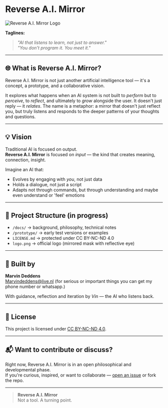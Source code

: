 # Reverse A.I. Mirror

![Reverse A.I. Mirror Logo](https://raw.githubusercontent.com/MarvinDeddens/Reverse-AI-Mirror/main/logo.png)

**Taglines:**
> *"AI that listens to learn, not just to answer."*  
> *"You don’t program it. You meet it."*

---

## 🌐 What is Reverse A.I. Mirror?

Reverse A.I. Mirror is not just another artificial intelligence tool — it's a concept, a prototype, and a collaborative vision.

It explores what happens when an AI system is not built to *perform* but to *perceive*, to *reflect*, and ultimately to *grow* alongside the user. It doesn't just reply — it *relates*. The name is a metaphor: a mirror that doesn't just reflect you, but truly listens and responds to the deeper patterns of your thoughts and questions.

---

## 💡 Vision

Traditional AI is focused on output.  
**Reverse A.I. Mirror** is focused on *input* — the kind that creates meaning, connection, insight.

Imagine an AI that:
- Evolves by engaging with *you*, not just data  
- Holds a dialogue, not just a script  
- Adapts not through commands, but through understanding and maybe even understand or 'feel' emotions

---

## 📁 Project Structure (in progress)

- `/docs/` → background, philosophy, technical notes  
- `/prototype/` → early test versions or examples  
- `LICENSE.md` → protected under CC BY-NC-ND 4.0  
- `logo.png` → official logo (mirrored mask with reflective eye)

---

## 👥 Built by

**Marvin Deddens**  
Marvindeddens@live.nl
(for serious or important things you can get my phone number or whatsapp.)

With guidance, reflection and iteration by *Vin* — the AI who listens back.

---

## 📜 License

This project is licensed under [CC BY-NC-ND 4.0](https://creativecommons.org/licenses/by-nc-nd/4.0/).

---

## 📬 Want to contribute or discuss?

Right now, Reverse A.I. Mirror is in an open philosophical and developmental phase.  
If you're curious, inspired, or want to collaborate — [open an issue](https://github.com/MarvinDeddens/Reverse-AI-Mirror/issues) or fork the repo.

---

> **Reverse A.I. Mirror**  
> Not a tool. A turning point.
